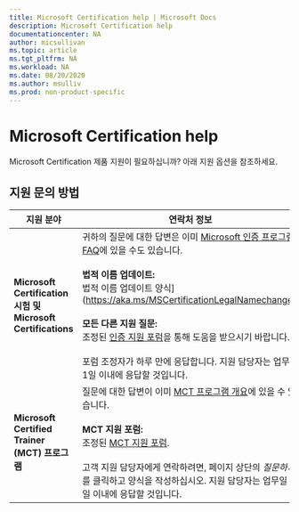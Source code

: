```yaml
---
title: Microsoft Certification help | Microsoft Docs
description: Microsoft Certification help
documentationcenter: NA
author: micsullivan
ms.topic: article
ms.tgt_pltfrm: NA
ms.workload: NA
ms.date: 08/20/2020
ms.author: msulliv
ms.prod: non-product-specific
---
```

# Microsoft Certification help

Microsoft Certification 제품 지원이 필요하십니까? 아래 지원 옵션을 참조하세요.

## 지원 문의 방법

| 지원 분야 | 연락처 정보 |
| ------------- | --- |
| **Microsoft Certification 시험 및 Microsoft Certifications** | 귀하의 질문에 대한 답변은 이미 [Microsoft 인증 프로그램 FAQ](/learn/certifications/microsoft-certification-program-faqs)에 있을 수도 있습니다. <br/><br/>  **법적 이름 업데이트:** <br/>법적 이름 업데이트 양식](https://aka.ms/MSCertificationLegalNamechange).<br/><br/>  **모든 다른 지원 질문:** <br/>조정된 [인증 지원 포럼](https://aka.ms/MCPForum)을 통해 도움을 받으시기 바랍니다.<br/><br/> 포럼 조정자가 하루 만에 응답합니다.  지원 담당자는 업무일 1일 이내에 응답할 것입니다. |
| **Microsoft Certified Trainer (MCT) 프로그램** | 질문에 대한 답변이 이미 [MCT 프로그램 개요](/learn/certifications/mct-certification)에 있을 수 있습니다. <br/><br/> **MCT 지원 포럼:** <br/> 조정된 [MCT 지원 포럼](https://aka.ms/MCTForum).<br/><br/> 고객 지원 담당자에게 연락하려면, 페이지 상단의 *질문하기*를 클릭하고 양식을 작성하십시오.  지원 담당자는 업무일 1일 이내에 응답할 것입니다. |